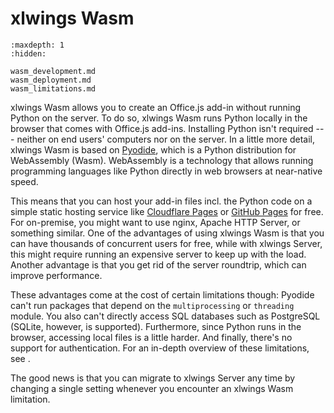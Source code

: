 # xlwings Wasm

```{toctree}
:maxdepth: 1
:hidden:

wasm_development.md
wasm_deployment.md
wasm_limitations.md
```

xlwings Wasm allows you to create an Office.js add-in without running Python on the server. To do so, xlwings Wasm runs Python locally in the browser that comes with Office.js add-ins. Installing Python isn't required --- neither on end users' computers nor on the server. In a little more detail, xlwings Wasm is based on [Pyodide](https://pyodide.org), which is a Python distribution for WebAssembly (Wasm). WebAssembly is a technology that allows running programming languages like Python directly in web browsers at near-native speed.

This means that you can host your add-in files incl. the Python code on a simple static hosting service like [Cloudflare Pages](https://pages.cloudflare.com/) or [GitHub Pages](https://docs.github.com/en/pages) for free. For on-premise, you might want to use nginx, Apache HTTP Server, or something similar. One of the advantages of using xlwings Wasm is that you can have thousands of concurrent users for free, while with xlwings Server, this might require running an expensive server to keep up with the load. Another advantage is that you get rid of the server roundtrip, which can improve performance.

These advantages come at the cost of certain limitations though: Pyodide can't run packages that depend on the `multiprocessing` or `threading` module. You also can't directly access SQL databases such as PostgreSQL (SQLite, however, is supported). Furthermore, since Python runs in the browser, accessing local files is a little harder. And finally, there's no support for authentication. For an in-depth overview of these limitations, see [](wasm_limitations.md).

The good news is that you can migrate to xlwings Server any time by changing a single setting whenever you encounter an xlwings Wasm limitation.
